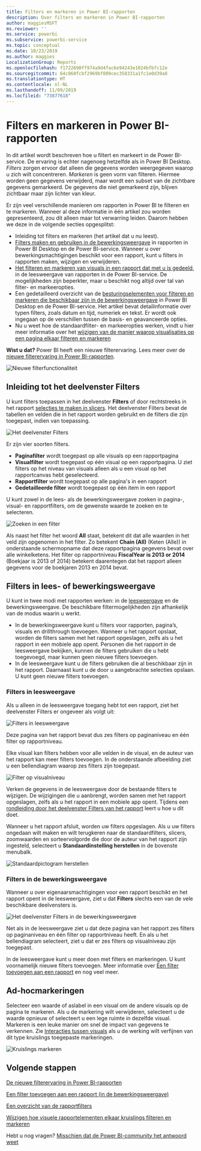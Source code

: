 ```yaml
---
title: Filters en markeren in Power BI-rapporten
description: Over filters en markeren in Power BI-rapporten
author: maggiesMSFT
ms.reviewer: ''
ms.service: powerbi
ms.subservice: powerbi-service
ms.topic: conceptual
ms.date: 10/23/2019
ms.author: maggies
LocalizationGroup: Reports
ms.openlocfilehash: f1722690ff974a9d4fac6e94243e1024bfbfc12e
ms.sourcegitcommit: 64c860fcbf2969bf089cec358331a1fc1e0d39a8
ms.translationtype: HT
ms.contentlocale: nl-NL
ms.lasthandoff: 11/09/2019
ms.locfileid: "73877618"
---
```

# <a name="filters-and-highlighting-in-power-bi-reports"></a>Filters en markeren in Power BI-rapporten
 In dit artikel wordt beschreven hoe u filtert en markeert in de Power BI-service. De ervaring is echter nagenoeg hetzelfde als in Power BI Desktop. *Filters* zorgen ervoor dat alleen die gegevens worden weergegeven waarop u zich wilt concentreren. *Markeren* is geen vorm van filteren. Hiermee worden geen gegevens verwijderd, maar wordt een subset van de zichtbare gegevens gemarkeerd. De gegevens die niet gemarkeerd zijn, blijven zichtbaar maar zijn lichter van kleur.

Er zijn veel verschillende manieren om rapporten in Power BI te filteren en te markeren. Wanneer al deze informatie in één artikel zou worden gepresenteerd, zou dit alleen maar tot verwarring leiden. Daarom hebben we deze in de volgende secties opgesplitst:

* Inleiding tot filters en markeren (het artikel dat u nu leest).
* [Filters maken en gebruiken in de bewerkingsweergave](power-bi-report-add-filter.md) in rapporten in Power BI Desktop en de Power BI-service. Wanneer u over bewerkingsmachtigingen beschikt voor een rapport, kunt u filters in rapporten maken, wijzigen en verwijderen.
* [Het filteren en markeren van visuals in een rapport dat met u is gedeeld](consumer/end-user-interactions.md), in de leesweergave van rapporten in de Power BI-service. De mogelijkheden zijn beperkter, maar u beschikt nog altijd over tal van filter- en markeeropties.  
* Een gedetailleerd overzicht van de [besturingselementen voor filteren en markeren die beschikbaar zijn in de bewerkingsweergave](power-bi-report-add-filter.md) in Power BI Desktop en de Power BI-service. Het artikel bevat detailinformatie over typen filters, zoals datum en tijd, numeriek en tekst. Er wordt ook ingegaan op de verschillen tussen de basis- en geavanceerde opties.
* Nu u weet hoe de standaardfilter- en markeeropties werken, vindt u hier meer informatie over het [wijzigen van de manier waarop visualisaties op een pagina elkaar filteren en markeren](service-reports-visual-interactions.md)

**Wist u dat?** Power BI heeft een nieuwe filterervaring. Lees meer over de [nieuwe filterervaring in Power BI-rapporten](power-bi-report-filter.md).

![Nieuwe filterfunctionaliteit](media/power-bi-reports-filters-and-highlighting/power-bi-filter-reading.png)


## <a name="intro-to-the-filters-pane"></a>Inleiding tot het deelvenster Filters

U kunt filters toepassen in het deelvenster **Filters** of door rechtstreeks in het rapport [selecties te maken in slicers](visuals/power-bi-visualization-slicers.md). Het deelvenster Filters bevat de tabellen en velden die in het rapport worden gebruikt en de filters die zijn toegepast, indien van toepassing. 

![Het deelvenster Filters](media/power-bi-reports-filters-and-highlighting/power-bi-add-filter-reading-view.png)

Er zijn vier soorten filters.

- **Paginafilter** wordt toegepast op alle visuals op een rapportpagina     
- **Visualfilter** wordt toegepast op één visual op een rapportpagina. U ziet filters op het niveau van visuals alleen als u een visual op het rapportcanvas hebt geselecteerd.    
- **Rapportfilter** wordt toegepast op alle pagina's in een rapport    
- **Gedetailleerde filter** wordt toegepast op één item in een rapport    

U kunt zowel in de lees- als de bewerkingsweergave zoeken in pagina-, visual- en rapportfilters, om de gewenste waarde te zoeken en te selecteren. 

![Zoeken in een filter](media/power-bi-reports-filters-and-highlighting/power-bi-search-filter.png)

Als naast het filter het woord **All** staat, betekent dit dat alle waarden in het veld zijn opgenomen in het filter.  Zo betekent **Chain (All)** (Keten (Alle)) in onderstaande schermopname dat deze rapportpagina gegevens bevat over alle winkelketens.  Het filter op rapportniveau **FiscalYear is 2013 or 2014** (Boekjaar is 2013 of 2014) betekent daarentegen dat het rapport alleen gegevens voor de boekjaren 2013 en 2014 bevat.

## <a name="filters-in-reading-or-editing-view"></a>Filters in lees- of bewerkingsweergave
U kunt in twee modi met rapporten werken: in de [leesweergave](consumer/end-user-reading-view.md) en de bewerkingsweergave. De beschikbare filtermogelijkheden zijn afhankelijk van de modus waarin u werkt.

* In de bewerkingsweergave kunt u filters voor rapporten, pagina’s, visuals en drillthrough toevoegen. Wanneer u het rapport opslaat, worden de filters samen met het rapport opgeslagen, zelfs als u het rapport in een mobiele app opent. Personen die het rapport in de leesweergave bekijken, kunnen de filters gebruiken die u hebt toegevoegd, maar kunnen geen nieuwe filters toevoegen.
* In de leesweergave kunt u de filters gebruiken die al beschikbaar zijn in het rapport. Daarnaast kunt u de door u aangebrachte selecties opslaan. U kunt geen nieuwe filters toevoegen.

### <a name="filters-in-reading-view"></a>Filters in leesweergave
Als u alleen in de leesweergave toegang hebt tot een rapport, ziet het deelvenster Filters er ongeveer als volgt uit:

![Filters in leesweergave](media/power-bi-reports-filters-and-highlighting/power-bi-filter-reading-view.png)

Deze pagina van het rapport bevat dus zes filters op paginaniveau en één filter op rapportniveau.

Elke visual kan filters hebben voor alle velden in de visual, en de auteur van het rapport kan meer filters toevoegen. In de onderstaande afbeelding ziet u een bellendiagram waarop zes filters zijn toegepast.

![Filter op visualniveau](media/power-bi-reports-filters-and-highlighting/power-bi-filter-visual-level.png)

Verken de gegevens in de leesweergave door de bestaande filters te wijzigen. De wijzigingen die u aanbrengt, worden samen met het rapport opgeslagen, zelfs als u het rapport in een mobiele app opent. Tijdens een [rondleiding door het deelvenster Filters van het rapport](consumer/end-user-report-filter.md) leert u hoe u dit doet.

Wanneer u het rapport afsluit, worden uw filters opgeslagen. Als u uw filters ongedaan wilt maken en wilt terugkeren naar de standaardfilters, slicers, zoomwaarden en sorteervolgorde die door de auteur van het rapport zijn ingesteld, selecteert u **Standaardinstelling herstellen** in de bovenste menubalk.

![Standaardpictogram herstellen](media/power-bi-reports-filters-and-highlighting/power-bi-reset-to-default.png)

### <a name="filters-in-editing-view"></a>Filters in de bewerkingsweergave
Wanneer u over eigenaarsmachtigingen voor een rapport beschikt en het rapport opent in de leesweergave, ziet u dat **Filters** slechts een van de vele beschikbare deelvensters is.

![Het deelvenster Filters in de bewerkingsweergave](media/power-bi-reports-filters-and-highlighting/power-bi-add-filter-editing-view.png)

Net als in de leesweergave ziet u dat deze pagina van het rapport zes filters op paginaniveau en één filter op rapportniveau heeft. En als u het bellendiagram selecteert, ziet u dat er zes filters op visualniveau zijn toegepast.

In de leesweergave kunt u meer doen met filters en markeringen. U kunt voornamelijk nieuwe filters toevoegen. Meer informatie over [Een filter toevoegen aan een rapport](power-bi-report-add-filter.md) en nog veel meer.

## <a name="ad-hoc-highlighting"></a>Ad-hocmarkeringen
Selecteer een waarde of aslabel in een visual om de andere visuals op de pagina te markeren. Als u de markering wilt verwijderen, selecteert u de waarde opnieuw of selecteert u een lege ruimte in dezelfde visual. Markeren is een leuke manier om snel de impact van gegevens te verkennen. Zie [Interacties tussen visuals](service-reports-visual-interactions.md) als u de werking wilt verfijnen van dit type kruislings toegepaste markeringen.

![Kruislings markeren](media/power-bi-reports-filters-and-highlighting/power-bi-adhoc-filter.gif)


## <a name="next-steps"></a>Volgende stappen

[De nieuwe filterervaring in Power BI-rapporten](power-bi-report-filter.md)

[Een filter toevoegen aan een rapport (in de bewerkingsweergave)](power-bi-report-add-filter.md)

[Een overzicht van de rapportfilters](consumer/end-user-report-filter.md)

[Wijzigen hoe visuele rapportelementen elkaar kruislings filteren en markeren](consumer/end-user-interactions.md)

Hebt u nog vragen? [Misschien dat de Power BI-community het antwoord weet](https://community.powerbi.com/)

